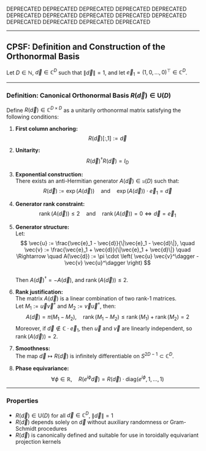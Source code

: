 DEPRECATED DEPRECATED DEPRECATED DEPRECATED DEPRECATED DEPRECATED DEPRECATED DEPRECATED DEPRECATED DEPRECATED DEPRECATED DEPRECATED DEPRECATED DEPRECATED

---

## CPSF: Definition and Construction of the Orthonormal Basis  

Let $D \in \mathbb{N}$, $\vec{d} \in \mathbb{C}^D$ such that $\|\vec{d}\| = 1$, and let $\vec{e}_1 = (1, 0, \ldots, 0)^\top \in \mathbb{C}^D$.  

---

### Definition: Canonical Orthonormal Basis $R(\vec{d}) \in \mathrm{U}(D)$  

Define $R(\vec{d}) \in \mathbb{C}^{D \times D}$ as a unitarily orthonormal matrix satisfying the following conditions:  

1. **First column anchoring:**  
   $$
   R(\vec{d})[:,1] := \vec{d}
   $$

2. **Unitarity:**  
   $$
   R(\vec{d})^\dagger R(\vec{d}) = I_D
   $$

3. **Exponential construction:**  
   There exists an anti-Hermitian generator $A(\vec{d}) \in \mathfrak{u}(D)$ such that:  
   $$
   R(\vec{d}) := \exp(A(\vec{d}))
   \quad \text{and} \quad
   \exp(A(\vec{d})) \cdot \vec{e}_1 = \vec{d}
   $$

4. **Generator rank constraint:**  
   $$
   \operatorname{rank}(A(\vec{d})) \le 2
   \quad \text{and} \quad
   \operatorname{rank}(A(\vec{d})) = 0 \Leftrightarrow \vec{d} = \vec{e}_1
   $$

5. **Generator structure:**  
   Let:  
   $$
   \vec{u} := \frac{\vec{e}_1 - \vec{d}}{\|\vec{e}_1 - \vec{d}\|},
   \quad
   \vec{v} := \frac{\vec{e}_1 + \vec{d}}{\|\vec{e}_1 + \vec{d}\|}
   \quad \Rightarrow \quad
   A(\vec{d}) := \pi \cdot \left( \vec{u} \vec{v}^\dagger - \vec{v} \vec{u}^\dagger \right)
   $$  
   Then $A(\vec{d})^\dagger = -A(\vec{d})$, and $\operatorname{rank}(A(\vec{d})) \le 2$.  

6. **Rank justification:**  
   The matrix $A(\vec{d})$ is a linear combination of two rank-1 matrices.  
   Let $M_1 := \vec{u} \vec{v}^\dagger$ and $M_2 := \vec{v} \vec{u}^\dagger$, then:
   $$
   A(\vec{d}) = \pi(M_1 - M_2), \quad \operatorname{rank}(M_1 - M_2) \le \operatorname{rank}(M_1) + \operatorname{rank}(M_2) = 2
   $$
   Moreover, if $\vec{d} \notin \mathbb{C} \cdot \vec{e}_1$, then $\vec{u}$ and $\vec{v}$ are linearly independent, so $\operatorname{rank}(A(\vec{d})) = 2$.

7. **Smoothness:**  
   The map $\vec{d} \mapsto R(\vec{d})$ is infinitely differentiable on $S^{2D-1} \subset \mathbb{C}^D$.  

8. **Phase equivariance:**  
   $$
   \forall \phi \in \mathbb{R}, \quad
   R(e^{i\phi} \vec{d}) = R(\vec{d}) \cdot \mathrm{diag}(e^{i\phi}, 1, \ldots, 1)
   $$

---

### Properties  

- $R(\vec{d}) \in \mathrm{U}(D)$ for all $\vec{d} \in \mathbb{C}^D$, $\|\vec{d}\| = 1$  
- $R(\vec{d})$ depends solely on $\vec{d}$ without auxiliary randomness or Gram-Schmidt procedures  
- $R(\vec{d})$ is canonically defined and suitable for use in toroidally equivariant projection kernels
